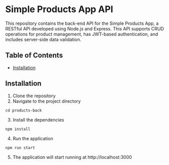# Simple Products App API

This repository contains the back-end API for the Simple Products App, a RESTful API developed using Node.js and Express. This API supports CRUD operations for product management, has JWT-based authentication, and includes server-side data validation.

## Table of Contents
- [Installation](#installation)

## Installation

1. Clone the repository
2. Navigate to the project directory
```
cd products-back
```
3. Install the dependencies
```
npm install
```
4. Run the application
```
npm run start
```
5. The application will start running at http://localhost:3000
